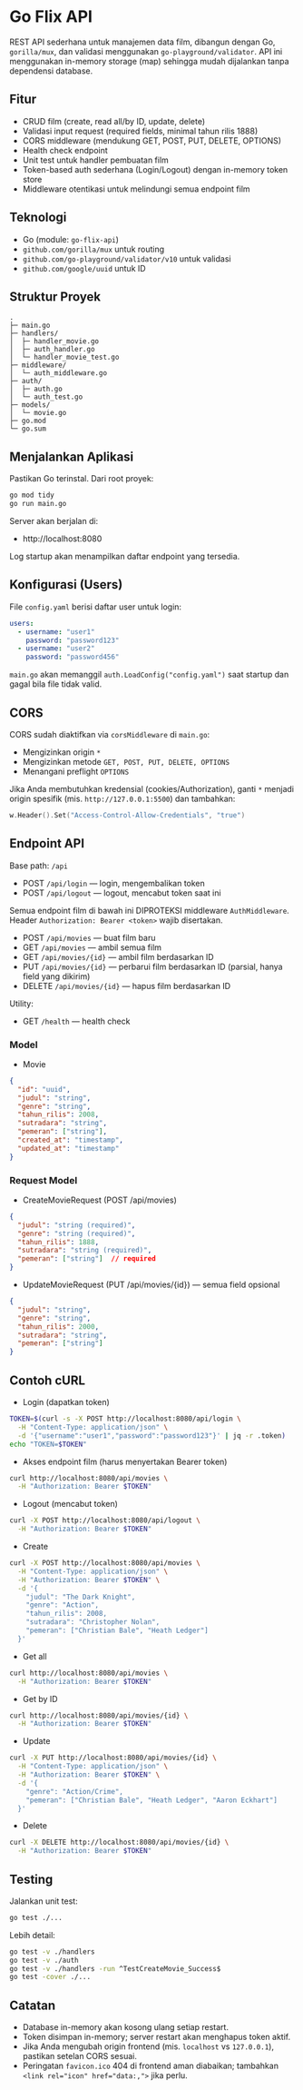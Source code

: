 # Go Flix API

REST API sederhana untuk manajemen data film, dibangun dengan Go, `gorilla/mux`, dan validasi menggunakan `go-playground/validator`. API ini menggunakan in-memory storage (map) sehingga mudah dijalankan tanpa dependensi database.

## Fitur
- CRUD film (create, read all/by ID, update, delete)
- Validasi input request (required fields, minimal tahun rilis 1888)
- CORS middleware (mendukung GET, POST, PUT, DELETE, OPTIONS)
- Health check endpoint
- Unit test untuk handler pembuatan film
- Token-based auth sederhana (Login/Logout) dengan in-memory token store
- Middleware otentikasi untuk melindungi semua endpoint film

## Teknologi
- Go (module: `go-flix-api`)
- `github.com/gorilla/mux` untuk routing
- `github.com/go-playground/validator/v10` untuk validasi
- `github.com/google/uuid` untuk ID

## Struktur Proyek
```
.
├─ main.go
├─ handlers/
│  ├─ handler_movie.go
│  ├─ auth_handler.go
│  └─ handler_movie_test.go
├─ middleware/
│  └─ auth_middleware.go
├─ auth/
│  ├─ auth.go
│  └─ auth_test.go
├─ models/
│  └─ movie.go
├─ go.mod
└─ go.sum
```

## Menjalankan Aplikasi
Pastikan Go terinstal. Dari root proyek:

```bash
go mod tidy
go run main.go
```

Server akan berjalan di:
- http://localhost:8080

Log startup akan menampilkan daftar endpoint yang tersedia.

## Konfigurasi (Users)
File `config.yaml` berisi daftar user untuk login:

```yaml
users:
  - username: "user1"
    password: "password123"
  - username: "user2"
    password: "password456"
```

`main.go` akan memanggil `auth.LoadConfig("config.yaml")` saat startup dan gagal bila file tidak valid.

## CORS
CORS sudah diaktifkan via `corsMiddleware` di `main.go`:
- Mengizinkan origin `*`
- Mengizinkan metode `GET, POST, PUT, DELETE, OPTIONS`
- Menangani preflight `OPTIONS`

Jika Anda membutuhkan kredensial (cookies/Authorization), ganti `*` menjadi origin spesifik (mis. `http://127.0.0.1:5500`) dan tambahkan:
```go
w.Header().Set("Access-Control-Allow-Credentials", "true")
```

## Endpoint API

Base path: `/api`

- POST `/api/login` — login, mengembalikan token
- POST `/api/logout` — logout, mencabut token saat ini

Semua endpoint film di bawah ini DIPROTEKSI middleware `AuthMiddleware`.
Header `Authorization: Bearer <token>` wajib disertakan.

- POST `/api/movies` — buat film baru
- GET `/api/movies` — ambil semua film
- GET `/api/movies/{id}` — ambil film berdasarkan ID
- PUT `/api/movies/{id}` — perbarui film berdasarkan ID (parsial, hanya field yang dikirim)
- DELETE `/api/movies/{id}` — hapus film berdasarkan ID

Utility:
- GET `/health` — health check

### Model
- Movie
```json
{
  "id": "uuid",
  "judul": "string",
  "genre": "string",
  "tahun_rilis": 2008,
  "sutradara": "string",
  "pemeran": ["string"],
  "created_at": "timestamp",
  "updated_at": "timestamp"
}
```

### Request Model
- CreateMovieRequest (POST /api/movies)
```json
{
  "judul": "string (required)",
  "genre": "string (required)",
  "tahun_rilis": 1888,
  "sutradara": "string (required)",
  "pemeran": ["string"]  // required
}
```

- UpdateMovieRequest (PUT /api/movies/{id}) — semua field opsional
```json
{
  "judul": "string",
  "genre": "string",
  "tahun_rilis": 2000,
  "sutradara": "string",
  "pemeran": ["string"]
}
```

## Contoh cURL

- Login (dapatkan token)
```bash
TOKEN=$(curl -s -X POST http://localhost:8080/api/login \
  -H "Content-Type: application/json" \
  -d '{"username":"user1","password":"password123"}' | jq -r .token)
echo "TOKEN=$TOKEN"
```

- Akses endpoint film (harus menyertakan Bearer token)
```bash
curl http://localhost:8080/api/movies \
  -H "Authorization: Bearer $TOKEN"
```

- Logout (mencabut token)
```bash
curl -X POST http://localhost:8080/api/logout \
  -H "Authorization: Bearer $TOKEN"
```

- Create
```bash
curl -X POST http://localhost:8080/api/movies \
  -H "Content-Type: application/json" \
  -H "Authorization: Bearer $TOKEN" \
  -d '{
    "judul": "The Dark Knight",
    "genre": "Action",
    "tahun_rilis": 2008,
    "sutradara": "Christopher Nolan",
    "pemeran": ["Christian Bale", "Heath Ledger"]
  }'
```

- Get all
```bash
curl http://localhost:8080/api/movies \
  -H "Authorization: Bearer $TOKEN"
```

- Get by ID
```bash
curl http://localhost:8080/api/movies/{id} \
  -H "Authorization: Bearer $TOKEN"
```

- Update
```bash
curl -X PUT http://localhost:8080/api/movies/{id} \
  -H "Content-Type: application/json" \
  -H "Authorization: Bearer $TOKEN" \
  -d '{
    "genre": "Action/Crime",
    "pemeran": ["Christian Bale", "Heath Ledger", "Aaron Eckhart"]
  }'
```

- Delete
```bash
curl -X DELETE http://localhost:8080/api/movies/{id} \
  -H "Authorization: Bearer $TOKEN"
```

## Testing
Jalankan unit test:

```bash
go test ./...
```

Lebih detail:
```bash
go test -v ./handlers
go test -v ./auth
go test -v ./handlers -run ^TestCreateMovie_Success$
go test -cover ./...
```

## Catatan
- Database in-memory akan kosong ulang setiap restart.
- Token disimpan in-memory; server restart akan menghapus token aktif.
- Jika Anda mengubah origin frontend (mis. `localhost` vs `127.0.0.1`), pastikan setelan CORS sesuai.
- Peringatan `favicon.ico` 404 di frontend aman diabaikan; tambahkan `<link rel="icon" href="data:,">` jika perlu.
